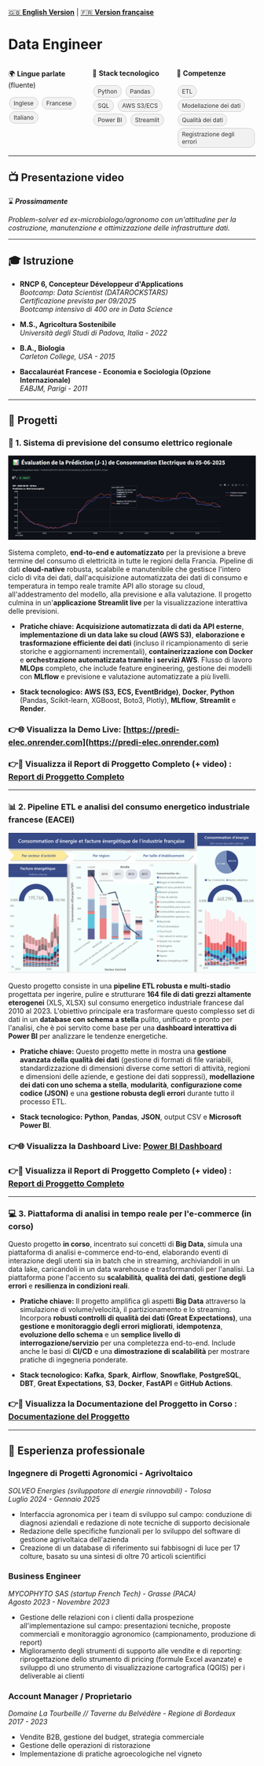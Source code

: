 [🇬🇧 **English Version**](../README.md) | [🇫🇷 **Version française**](README_FR.markdown)

# Data Engineer

<div style="display: flex; justify-content: space-between; flex-wrap: wrap;">
  <div style="flex: 1; min-width: 120px; margin-right: 10px;">
    <p>🌍 <strong>Lingue parlate</strong> (fluente)</p>
    <div class="tags">
      <span class="tag">Inglese</span>
      <span class="tag">Francese</span>
      <span class="tag">Italiano</span>
    </div>
  </div>
  <div style="flex: 1; min-width: 120px; margin-right: 10px;">
    <p>🧱 <strong>Stack tecnologico</strong></p>
    <div class="tags">
      <span class="tag">Python</span>
      <span class="tag">Pandas</span>
      <span class="tag">SQL</span>
      <span class="tag">AWS S3/ECS</span>
      <span class="tag">Power BI</span>
      <span class="tag">Streamlit</span>
    </div>
  </div>
  <div style="flex: 1; min-width: 120px;">
    <p>🎯 <strong>Competenze</strong></p>
    <div class="tags">
      <span class="tag">ETL</span>
      <span class="tag">Modellazione dei dati</span>
      <span class="tag">Qualità dei dati</span>
      <span class="tag">Registrazione degli errori</span>
    </div>
  </div>
</div>

<style>
  .tags {
    margin-top: 8px;
  }
  .tag {
    display: inline-block;
    background-color: #f1f1f1;
    color: #333;
    padding: 4px 8px;
    margin: 2px;
    font-size: 0.85em;
    border-radius: 12px;
    border: 1px solid #ccc;
  }
</style>

<p></p>

---

## 📺 Presentazione video

⌛ **_Prossimamente_**

_Problem-solver ed ex-microbiologo/agronomo con un'attitudine per la costruzione, manutenzione e ottimizzazione delle infrastrutture dati._

---

## 🎓 Istruzione

* **RNCP 6, Concepteur Développeur d'Applications**  
  *Bootcamp: Data Scientist (DATAROCKSTARS)*  
  *Certificazione prevista per 09/2025*  
  *Bootcamp intensivo di 400 ore in Data Science*

* **M.S., Agricoltura Sostenibile**  
  *Università degli Studi di Padova, Italia - 2022*

* **B.A., Biologia**  
  *Carleton College, USA - 2015*

* **Baccalauréat Francese - Economia e Sociologia (Opzione Internazionale)**  
  *EABJM, Parigi - 2011*

---

## 📌 Progetti

### **🔮 1. Sistema di previsione del consumo elettrico regionale**

![Prediction screenshot](../assets/evaluation.jpeg)

Sistema completo, **end-to-end e automatizzato** per la previsione a breve termine del consumo di elettricità in tutte le regioni della Francia. Pipeline di dati **cloud-native** robusta, scalabile e manutenibile che gestisce l'intero ciclo di vita dei dati, dall'acquisizione automatizzata dei dati di consumo e temperatura in tempo reale tramite API allo storage su cloud, all'addestramento del modello, alla previsione e alla valutazione. Il progetto culmina in un'**applicazione Streamlit live** per la visualizzazione interattiva delle previsioni.

* **Pratiche chiave:** **Acquisizione automatizzata di dati da API esterne**, **implementazione di un data lake su cloud (AWS S3)**, **elaborazione e trasformazione efficiente dei dati** (incluso il ricampionamento di serie storiche e aggiornamenti incrementali), **containerizzazione con Docker** e **orchestrazione automatizzata tramite i servizi AWS**. Flusso di lavoro **MLOps** completo, che include feature engineering, gestione dei modelli con **MLflow** e previsione e valutazione automatizzate a più livelli.

* **Stack tecnologico:** **AWS (S3, ECS, EventBridge)**, **Docker**, **Python** (Pandas, Scikit-learn, XGBoost, Boto3, Plotly), **MLflow**, **Streamlit** e **Render**.

### 👉🌐 Visualizza la **Demo Live**: [https://predi-elec.onrender.com](https://predi-elec.onrender.com)

### 👉📖 Visualizza il **Report di Proggetto Completo** (+ video) : [Report di Proggetto Completo](Predi_Elec_IT.md)

---

### **📊 2. Pipeline ETL e analisi del consumo energetico industriale francese (EACEI)**

![Dashboard screenshot](../assets/eacei.png)

Questo progetto consiste in una **pipeline ETL robusta e multi-stadio** progettata per ingerire, pulire e strutturare **164 file di dati grezzi altamente eterogenei** (XLS, XLSX) sul consumo energetico industriale francese dal 2010 al 2023. L'obiettivo principale era trasformare questo complesso set di dati in un **database con schema a stella** pulito, unificato e pronto per l'analisi, che è poi servito come base per una **dashboard interattiva di Power BI** per analizzare le tendenze energetiche.

* **Pratiche chiave:** Questo progetto mette in mostra una **gestione avanzata della qualità dei dati** (gestione di formati di file variabili, standardizzazione di dimensioni diverse come settori di attività, regioni e dimensioni delle aziende, e gestione dei dati soppressi), **modellazione dei dati con uno schema a stella**, **modularità**, **configurazione come codice (JSON)** e una **gestione robusta degli errori** durante tutto il processo ETL.

* **Stack tecnologico:** **Python**, **Pandas**, **JSON**, output CSV e **Microsoft Power BI**.

### 👉🌐 Visualizza la **Dashboard Live**: [Power BI Dashboard](https://app.powerbi.com/view?r=eyJrIjoiZTE4YjVhMjctZjFmZS00YjRjLThlOTctNDAyOGI0ZTNiNGNiIiwidCI6ImJlOTNmMTc4LTA5NjQtNDcwOS1hMDZjLTY4ZThhZjBhODM1NSJ9&pageName=f779d68dcac6fc795d20)

### 👉📖 Visualizza il **Report di Proggetto Completo** (+ video) : [Report di Proggetto Completo](EACEI_IT.md)

---

### **💻 3. Piattaforma di analisi in tempo reale per l'e-commerce (in corso)**

Questo progetto **in corso**, incentrato sui concetti di **Big Data**, simula una piattaforma di analisi e-commerce end-to-end, elaborando eventi di interazione degli utenti sia in batch che in streaming, archiviandoli in un data lake, caricandoli in un data warehouse e trasformandoli per l'analisi. La piattaforma pone l'accento su **scalabilità**, **qualità dei dati**, **gestione degli errori** e **resilienza in condizioni reali**.

* **Pratiche chiave:** Il progetto amplifica gli aspetti **Big Data** attraverso la simulazione di volume/velocità, il partizionamento e lo streaming. Incorpora **robusti controlli di qualità dei dati (Great Expectations)**, una **gestione e monitoraggio degli errori migliorati**, **idempotenza**, **evoluzione dello schema** e un **semplice livello di interrogazione/servizio** per una completezza end-to-end. Include anche le basi di **CI/CD** e una **dimostrazione di scalabilità** per mostrare pratiche di ingegneria ponderate.

* **Stack tecnologico:** **Kafka**, **Spark**, **Airflow**, **Snowflake**, **PostgreSQL**, **DBT**, **Great Expectations**, **S3**, **Docker**, **FastAPI** e **GitHub Actions**.

### 👉📝 Visualizza la Documentazione del Proggetto in Corso : [Documentazione del Proggetto](E_commerce_IT.md)

---

## 🧰 Esperienza professionale

### **Ingegnere di Progetti Agronomici - Agrivoltaico**

*SOLVEO Energies (sviluppatore di energie rinnovabili) - Tolosa*  
*Luglio 2024 - Gennaio 2025*

- Interfaccia agronomica per i team di sviluppo sul campo: conduzione di diagnosi aziendali e redazione di note tecniche di supporto decisionale
- Redazione delle specifiche funzionali per lo sviluppo del software di gestione agrivoltaica dell'azienda
- Creazione di un database di riferimento sui fabbisogni di luce per 17 colture, basato su una sintesi di oltre 70 articoli scientifici

### **Business Engineer**

*MYCOPHYTO SAS (startup French Tech) - Grasse (PACA)*  
*Agosto 2023 - Novembre 2023*

- Gestione delle relazioni con i clienti dalla prospezione all'implementazione sul campo: presentazioni tecniche, proposte commerciali e monitoraggio agronomico (campionamento, produzione di report)
- Miglioramento degli strumenti di supporto alle vendite e di reporting: riprogettazione dello strumento di pricing (formule Excel avanzate) e sviluppo di uno strumento di visualizzazione cartografica (QGIS) per i deliverable ai clienti

### **Account Manager / Proprietario**

*Domaine La Tourbeille // Taverne du Belvédère - Regione di Bordeaux*  
*2017 - 2023*

- Vendite B2B, gestione del budget, strategia commerciale
- Gestione delle operazioni di ristorazione
- Implementazione di pratiche agroecologiche nel vigneto
